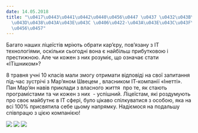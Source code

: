 ```yaml
---
date: 14.05.2018
title: "\u0417\u0443\u0441\u0442\u0440\u0456\u0447 \u0437 \u0432\u043B\u0430\u0441\
  \u043D\u0438\u043A\u043E\u043C \u0406\u0422-\u043A\u043E\u043C\u043F\u0430\u043D\
  \u0456\u0457"
---
```

Багато наших ліцеїстів мріють обрати кар’єру, пов’язану з ІТ технологіями, оскільки сьогодні вона є найбільш прибутковою і престижною. Але чи кожен з них розуміє, що означає стати «ІТішником»?

8 травня учні 10 класів мали змогу отримати відповіді на свої запитання під-час зустрічі з Мар’яном Швецем , власником ІТ-компанії «Інетті». Пан Мар’ян навів приклади з власного життя  про те, як стають програмістами та чи кожен з них  - успішний. Ліцеїстам, які роздумують про своє майбутнє в ІТ сфері, було цікаво спілкуватися з особою, яка на всі 100% присвятила себе цьому напрямку. Надіємося на подальшу співпрацю з цією компанією!

![](/files/зустріч-з-власником--32337068_1614009352051176_8850846953219555328_n.jpg)
![](/files/зустріч-з-власником--32389757_1614009365384508_4634730674044010496_n.jpg)
![](/files/зустріч-з-власником--32530689_1614009335384511_3110465652779909120_n.jpg)